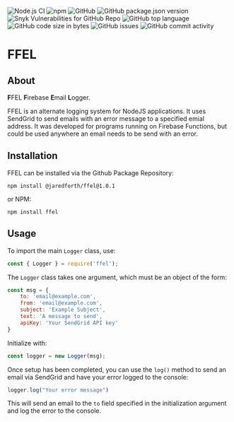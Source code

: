 ![Node.js CI](https://github.com/jaredforth/ffel/workflows/Node.js%20CI/badge.svg)
![npm](https://img.shields.io/npm/dy/ffel)
![GitHub](https://img.shields.io/github/license/jaredforth/ffel)
![GitHub package.json version](https://img.shields.io/github/package-json/v/jaredforth/ffel)
![Snyk Vulnerabilities for GitHub Repo](https://img.shields.io/snyk/vulnerabilities/github/jaredforth/ffel)
![GitHub top language](https://img.shields.io/github/languages/top/jaredforth/ffel)
![GitHub code size in bytes](https://img.shields.io/github/languages/code-size/jaredforth/ffel)
![GitHub issues](https://img.shields.io/github/issues/jaredforth/ffel)
![GitHub commit activity](https://img.shields.io/github/commit-activity/m/jaredforth/ffel)

# FFEL

## About

**F**FEL **F**irebase **E**mail **L**ogger.

FFEL is an alternate logging system for NodeJS applications. It uses SendGrid to send emails with an error message to a specified emial address. It was developed for programs running on Firebase Functions, but could be used anywhere an email needs to be send with an error. 

## Installation 

FFEL can be installed via the Github Package Repository: 

```shell script
npm install @jaredforth/ffel@1.0.1
```

or NPM:

```shell script
npm install ffel
```

## Usage 

To import the main `Logger` class, use: 

```javascript
const { Logger } = require('ffel');
```

The `Logger` class takes one argument, which must be an 
object of the form: 

```javascript
const msg = {
    to: 'email@example.com',
    from: 'email@example.com',
    subject: 'Example Subject',
    text: 'A message to send',
    apiKey: 'Your SendGrid API key'
}
```

Initialize with: 

```javascript
const logger = new Logger(msg);
```

Once setup has been completed, you can use the `log()` method to send an email via SendGrid and have your error logged to the console: 

```javascript
logger.log("Your error message")
```

This will send an email to the `to` field specified in the 
initialization argument and log the error to the console.
